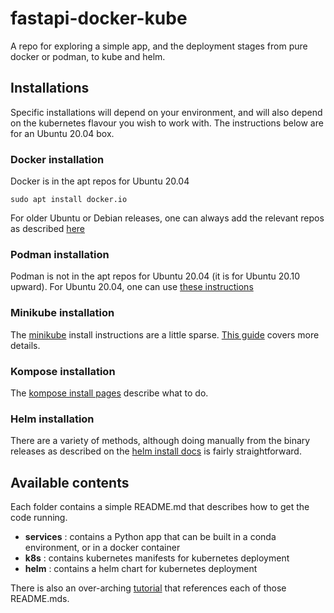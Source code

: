 # fastapi-docker-kube
A repo for exploring a simple app, and the deployment stages from pure docker or podman, to kube and helm.

## Installations ##

Specific installations will depend on your environment, and will also depend on the kubernetes flavour you wish to work with. The instructions below are for an Ubuntu 20.04 box.

### Docker installation ###

Docker is in the apt repos for Ubuntu 20.04
```
sudo apt install docker.io
```
For older Ubuntu or Debian releases, one can always add the relevant repos as described [here](https://www.digitalocean.com/community/tutorials/how-to-install-and-use-docker-on-ubuntu-18-04)

### Podman installation ###

Podman is not in the apt repos for Ubuntu 20.04 (it is for Ubuntu 20.10 upward). For Ubuntu 20.04, one can use [these instructions](https://www.atlantic.net/dedicated-server-hosting/how-to-install-and-use-podman-on-ubuntu-20-04/)

### Minikube installation ###

The [minikube](https://minikube.sigs.k8s.io/docs/start/) install instructions are a little sparse. [This guide](https://www.linuxtechi.com/how-to-install-minikube-on-ubuntu/) covers more details.

### Kompose installation ###

The [kompose install pages](https://kompose.io/installation/) describe what to do.

### Helm installation ###

There are a variety of methods, although doing manually from the binary releases as described on the [helm install docs](https://helm.sh/docs/intro/install/) is fairly straightforward.

## Available contents ##

Each folder contains a simple README.md that describes how to get the code running.
- __services__ : contains a Python app that can be built in a conda environment, or in a docker container
- __k8s__ : contains kubernetes manifests for kubernetes deployment
- __helm__ : contains a helm chart for kubernetes deployment

There is also an over-arching [tutorial](Tutorial.md) that references each of those README.mds.